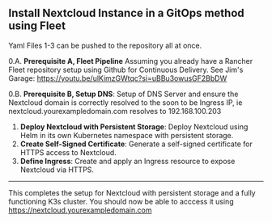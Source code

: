 ## Install Nextcloud Instance in a GitOps method using Fleet

Yaml Files 1-3 can be pushed to the repository all at once.

0.A. **Prerequisite A, Fleet Pipeline** Assuming you already have a Rancher Fleet repository setup using Github for Continuous Delivery. See Jim's Garage: https://youtu.be/ulKimzGWtqc?si=uBBu3owusGF2BbDW

0.B. **Prerequisite B, Setup DNS**: Setup of DNS Server and ensure the Nextcloud domain is correctly resolved to the soon to be Ingress IP, ie nextcloud.yourexampledomain.com resolves to 192.168.100.203

1. **Deploy Nextcloud with Persistent Storage**: Deploy Nextcloud using Helm in its own Kubernetes namespace with persistent storage.
2. **Create Self-Signed Certificate**: Generate a self-signed certificate for HTTPS access to Nextcloud.
3. **Define Ingress**: Create and apply an Ingress resource to expose Nextcloud via HTTPS.

---

This completes the setup for Nextcloud with persistent storage and a fully functioning K3s cluster. You should now be able to acccess it using https://nextcloud.yourexampledomain.com